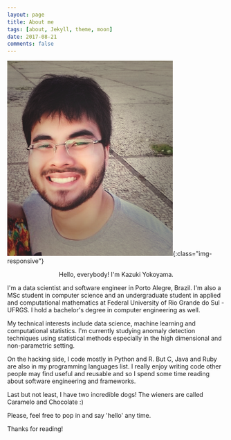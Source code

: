 ```yaml
---
layout: page
title: About me
tags: [about, Jekyll, theme, moon]
date: 2017-08-21
comments: false
---
```


![me](/assets/img/profile-linkedin.png){:class="img-responsive"}

<center>Hello, everybody! I'm Kazuki Yokoyama.</center>

I'm a data scientist and software engineer in Porto Alegre, Brazil. I'm also a MSc student in computer
science and an undergraduate student in applied and computational mathematics at
Federal University of Rio Grande do Sul - UFRGS. I hold a bachelor's degree in
computer engineering as well.

My technical interests include data science, machine learning and computational statistics.
I'm currently studying anomaly detection techniques using statistical methods especially
in the high dimensional and non-parametric setting.

On the hacking side, I code mostly in Python and R. But C, Java and Ruby are
also in my programming languages list. I really enjoy writing code other
people may find useful and reusable and so I spend some time reading about
software engineering and frameworks.

Last but not least, I have two incredible dogs! The wieners are called
Caramelo and Chocolate :)

Please, feel free to pop in and say 'hello' any time.

Thanks for reading!

<!---
[Install Moon](https://github.com/TaylanTatli/Moon){: .btn}
-->
